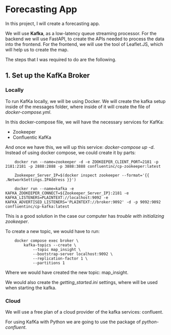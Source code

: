 # Forecasting App
In this project, I will create a forecasting app.

We will use **Kafka**, as a low-latency queue streaming processor.
For the backend we will use FastAPI, to create the APIs needed to process the data into the frontend.
For the frontend, we will use the tool of Leaflet.JS, which will help us to create the map.

The steps that I was required to do are the following.

## 1. Set up the KafKa Broker 
### Locally
To run KafKa locally, we will be using Docker.
We will create the kafka setup inside of the messages folder, where inside of it will create the file of *docker-compose.yml*.

In this docker-compose file, we will have the necessary services for KafKa:
- Zookeeper
- Confluentic KafKa

And once we have this, we will up this service: *docker-compose up -d*. 
Instead of using docker compose, we could create it by parts:
```
    docker run --name=zookeeper -d -e ZOOKEEPER_CLIENT_PORT=2181 -p 2181:2181 -p 2888:2888 -p 3888:3888 confluentinc/cp-zookeeper:latest

    Zookeeper_Server_IP=$(docker inspect zookeeper --format='{{ .NetworkSettings.IPAddress }}')

    docker run --name=kafka -e KAFKA_ZOOKEEPER_CONNECT=${Zookeeper_Server_IP}:2181 -e KAFKA_LISTENERS=PLAINTEXT://localhost:9092 -e KAFKA_ADVERTISED_LISTENERS='PLAINTEXT://broker:9092' -d -p 9092:9092 confluentinc/cp-kafka:latest

```
This is a good solution in the case our computer has *trouble with initializing zookeeper*.

To create a new topic, we would have to run: 
```
    docker compose exec broker \
        kafka-topics --create \
            --topic map_insight \
            --bootstrap-server localhost:9092 \
            --replication-factor 1 \
            --partitions 1
```
Where we would have created the new topic: map_insight.

We would also create the *getting_started.ini* settings, where will be used when starting the kafka.

### Cloud
We will use a free plan of a cloud provider of the kafka services: confluent.

For using KafKa with Python we are going to use the package of *python-confluent*.

